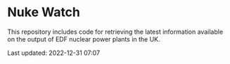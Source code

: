 # Nuke Watch

This repository includes code for retrieving the latest information available on the output of EDF nuclear power plants in the UK.

Last updated: 2022-12-31 07:07